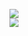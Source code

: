 [![](https://img.shields.io/badge/Made%20With-Github%20Spray-lightgrey.svg?style=for-the-badge&logo=github)](https://github.com/Annihil/github-spray#20874)  
[![](https://i.imgur.com/2DrTn0Z.gif)](https://github.com/Annihil/github-spray)